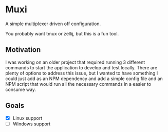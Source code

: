 # Muxi

A simple multiplexer driven off configuration.

You probably want tmux or zellij, but this is a fun tool.


## Motivation

I was working on an older project that required running 3 different commands to
start the application to develop and test locally. There are plenty of options
to address this issue, but I wanted to have something I could just add as an
NPM dependency and add a simple config file and an NPM script that would run
all the necessary commands in a easier to consume way.


## Goals

- [x] Linux support
- [ ] Windows support
